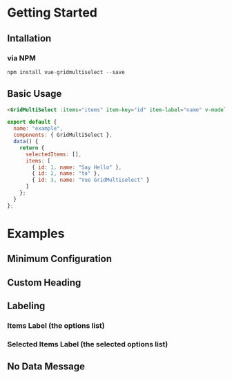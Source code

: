 # Getting Started

## Intallation

### via NPM

```js
npm install vue-gridmultiselect --save
```

## Basic Usage

```html
<GridMultiSelect :items="items" item-key="id" item-label="name" v-model="selectedItems" />
```

```js
export default {
  name: "example",
  components: { GridMultiSelect },
  data() {
    return {
      selectedItems: [],
      items: [
        { id: 1, name: "Say Hello" },
        { id: 2, name: "to" },
        { id: 3, name: "Vue GridMultiselect" }
      ]
    };
  }
};
```

# Examples

## Minimum Configuration

## Custom Heading

## Labeling

### Items Label (the options list)

### Selected Items Label (the selected options list)

## No Data Message


